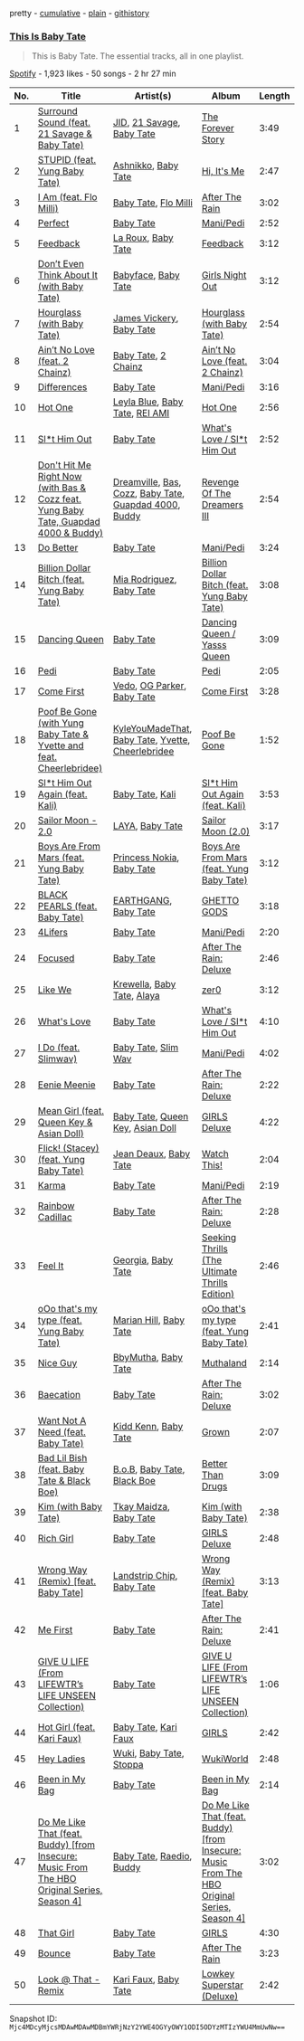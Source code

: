 pretty - [cumulative](/playlists/cumulative/37i9dQZF1DZ06evO2am4qZ.md) - [plain](/playlists/plain/37i9dQZF1DZ06evO2am4qZ) - [githistory](https://github.githistory.xyz/mackorone/spotify-playlist-archive/blob/main/playlists/plain/37i9dQZF1DZ06evO2am4qZ)

### [This Is Baby Tate](https://open.spotify.com/playlist/37i9dQZF1DZ06evO2am4qZ)

> This is Baby Tate\. The essential tracks, all in one playlist.

[Spotify](https://open.spotify.com/user/spotify) - 1,923 likes - 50 songs - 2 hr 27 min

| No. | Title | Artist(s) | Album | Length |
|---|---|---|---|---|
| 1 | [Surround Sound \(feat\. 21 Savage & Baby Tate\)](https://open.spotify.com/track/46b23Nj2UftnN8jSWz4VR5) | [JID](https://open.spotify.com/artist/6U3ybJ9UHNKEdsH7ktGBZ7), [21 Savage](https://open.spotify.com/artist/1URnnhqYAYcrqrcwql10ft), [Baby Tate](https://open.spotify.com/artist/3IJ21966TwNZI24MwZHMu4) | [The Forever Story](https://open.spotify.com/album/3QVjpIxcksDkJmOnvlOJjg) | 3:49 |
| 2 | [STUPID \(feat\. Yung Baby Tate\)](https://open.spotify.com/track/6qNB2ChCVPepl5ZjVJJTUW) | [Ashnikko](https://open.spotify.com/artist/3PyJHH2wyfQK3WZrk9rpmP), [Baby Tate](https://open.spotify.com/artist/3IJ21966TwNZI24MwZHMu4) | [Hi, It's Me](https://open.spotify.com/album/5eKuModdAdZRmc51241r4D) | 2:47 |
| 3 | [I Am \(feat\. Flo Milli\)](https://open.spotify.com/track/4E7ZbuJH3NddjnMWLstkRq) | [Baby Tate](https://open.spotify.com/artist/3IJ21966TwNZI24MwZHMu4), [Flo Milli](https://open.spotify.com/artist/08PvCOlef4xdOr20jFSTPd) | [After The Rain](https://open.spotify.com/album/0ne4ND8fxiwMDH8OK0sAn6) | 3:02 |
| 4 | [Perfect](https://open.spotify.com/track/44AlUStg32yZ3xwhhrUGxq) | [Baby Tate](https://open.spotify.com/artist/3IJ21966TwNZI24MwZHMu4) | [Mani/Pedi](https://open.spotify.com/album/1PggRLfABCLlNktVA64NDh) | 2:52 |
| 5 | [Feedback](https://open.spotify.com/track/0EJi5ppofhn5rmeRvoIA10) | [La Roux](https://open.spotify.com/artist/3K2zB87GZv1krx031en5VA), [Baby Tate](https://open.spotify.com/artist/3IJ21966TwNZI24MwZHMu4) | [Feedback](https://open.spotify.com/album/3avEg43Aiv7ASXT9S33Dxu) | 3:12 |
| 6 | [Don’t Even Think About It \(with Baby Tate\)](https://open.spotify.com/track/0RZJ2iTypYLPaN9bdQMuIK) | [Babyface](https://open.spotify.com/artist/3aVoqlJOYx31lH1gibGDt3), [Baby Tate](https://open.spotify.com/artist/3IJ21966TwNZI24MwZHMu4) | [Girls Night Out](https://open.spotify.com/album/20BluhELkpoDsYhUOpUMye) | 3:12 |
| 7 | [Hourglass \(with Baby Tate\)](https://open.spotify.com/track/58LdWh8ptJ4JBJ3SwBINjn) | [James Vickery](https://open.spotify.com/artist/68tR0TsEKX89ID4fyBMgch), [Baby Tate](https://open.spotify.com/artist/3IJ21966TwNZI24MwZHMu4) | [Hourglass \(with Baby Tate\)](https://open.spotify.com/album/3NEUcyZnBlfzt2kS4ib7wO) | 2:54 |
| 8 | [Ain’t No Love \(feat\. 2 Chainz\)](https://open.spotify.com/track/69TzD9PfuWekKoak6pAdcV) | [Baby Tate](https://open.spotify.com/artist/3IJ21966TwNZI24MwZHMu4), [2 Chainz](https://open.spotify.com/artist/17lzZA2AlOHwCwFALHttmp) | [Ain’t No Love \(feat\. 2 Chainz\)](https://open.spotify.com/album/4zVXUfWSP8ndHCQUW1a6HI) | 3:04 |
| 9 | [Differences](https://open.spotify.com/track/7fMwzEtUwvaV45uArYs2Uv) | [Baby Tate](https://open.spotify.com/artist/3IJ21966TwNZI24MwZHMu4) | [Mani/Pedi](https://open.spotify.com/album/1PggRLfABCLlNktVA64NDh) | 3:16 |
| 10 | [Hot One](https://open.spotify.com/track/7fKF8XH5PkhbRcYC6h3AEL) | [Leyla Blue](https://open.spotify.com/artist/6HpIVA13SPof8sYuXRUfxj), [Baby Tate](https://open.spotify.com/artist/3IJ21966TwNZI24MwZHMu4), [REI AMI](https://open.spotify.com/artist/6U1dV7aL68N7Gb0Naq34V5) | [Hot One](https://open.spotify.com/album/0eLCiZEois6hUbUao44vi9) | 2:56 |
| 11 | [Sl\*t Him Out](https://open.spotify.com/track/03AgMO71u7FXf2SV32oP76) | [Baby Tate](https://open.spotify.com/artist/3IJ21966TwNZI24MwZHMu4) | [What's Love / Sl\*t Him Out](https://open.spotify.com/album/1nJEmFZiNByDdugR0gOeb9) | 2:52 |
| 12 | [Don't Hit Me Right Now \(with Bas & Cozz feat\. Yung Baby Tate, Guapdad 4000 & Buddy\)](https://open.spotify.com/track/4ChD9wq9iakg5UdeSzmgPE) | [Dreamville](https://open.spotify.com/artist/1iNqsUDUraNWrj00bqssQG), [Bas](https://open.spotify.com/artist/70gP6Ry4Uo0Yx6uzPIdaiJ), [Cozz](https://open.spotify.com/artist/5oFkj1qSlyBUmV5d6Edgtq), [Baby Tate](https://open.spotify.com/artist/3IJ21966TwNZI24MwZHMu4), [Guapdad 4000](https://open.spotify.com/artist/0NcPKaSNIHAM2RfioH9vMT), [Buddy](https://open.spotify.com/artist/6PDLwWvgYNMfBRLqC1h5cJ) | [Revenge Of The Dreamers III](https://open.spotify.com/album/2n3quCZ0anEa46j2IveacI) | 2:54 |
| 13 | [Do Better](https://open.spotify.com/track/6W55PELuIrhPwFAr9T64Df) | [Baby Tate](https://open.spotify.com/artist/3IJ21966TwNZI24MwZHMu4) | [Mani/Pedi](https://open.spotify.com/album/1PggRLfABCLlNktVA64NDh) | 3:24 |
| 14 | [Billion Dollar Bitch \(feat\. Yung Baby Tate\)](https://open.spotify.com/track/2ERxhNVMT1Fd5fNyX6CIcW) | [Mia Rodriguez](https://open.spotify.com/artist/7Hsfh7YZzoyojYWQeMSHID), [Baby Tate](https://open.spotify.com/artist/3IJ21966TwNZI24MwZHMu4) | [Billion Dollar Bitch \(feat\. Yung Baby Tate\)](https://open.spotify.com/album/3fuXDz3sxWe8k9Ny9iqB0O) | 3:08 |
| 15 | [Dancing Queen](https://open.spotify.com/track/65HXJWOYBX2pFpdtusWRiV) | [Baby Tate](https://open.spotify.com/artist/3IJ21966TwNZI24MwZHMu4) | [Dancing Queen / Yasss Queen](https://open.spotify.com/album/47QCUgKloZqFa0ldcUZiff) | 3:09 |
| 16 | [Pedi](https://open.spotify.com/track/718LR2LTJEjk61pTBn2cOo) | [Baby Tate](https://open.spotify.com/artist/3IJ21966TwNZI24MwZHMu4) | [Pedi](https://open.spotify.com/album/0sy5zTEXULEyswNOxnAoLU) | 2:05 |
| 17 | [Come First](https://open.spotify.com/track/0j6q1acgHc1gNkTiepU5LV) | [Vedo](https://open.spotify.com/artist/3wVXTWabe3viT0jF7DfjOL), [OG Parker](https://open.spotify.com/artist/5hhgghBFkLDdMn93GW4x3I), [Baby Tate](https://open.spotify.com/artist/3IJ21966TwNZI24MwZHMu4) | [Come First](https://open.spotify.com/album/7LWDRZYElyvnUydfYQ8poL) | 3:28 |
| 18 | [Poof Be Gone \(with Yung Baby Tate & Yvette and feat\. Cheerlebridee\)](https://open.spotify.com/track/7ddJSaMdfeSeCwJzOYcE2W) | [KyleYouMadeThat](https://open.spotify.com/artist/7qlye19Yivz8Iog1ueVGzw), [Baby Tate](https://open.spotify.com/artist/3IJ21966TwNZI24MwZHMu4), [Yvette](https://open.spotify.com/artist/5rirYSrpdHexU3pcU1ANrV), [Cheerlebridee](https://open.spotify.com/artist/2I6BKeCoduZbfZJzpSNwUj) | [Poof Be Gone](https://open.spotify.com/album/1MxPUBtYCzZ3qSxF5XUf9P) | 1:52 |
| 19 | [Sl\*t Him Out Again \(feat\. Kali\)](https://open.spotify.com/track/1ZaZ2oU9mJXsLcyJCB1APa) | [Baby Tate](https://open.spotify.com/artist/3IJ21966TwNZI24MwZHMu4), [Kali](https://open.spotify.com/artist/1YRqgFNXqRyMDRr8ClS1NL) | [Sl\*t Him Out Again \(feat\. Kali\)](https://open.spotify.com/album/1fT4X8H2LDIslnWj8vNRxT) | 3:53 |
| 20 | [Sailor Moon \- 2.0](https://open.spotify.com/track/1A7HVN4G4guzWvk2InwDTA) | [LAYA](https://open.spotify.com/artist/7JNff2HS8nrk3x0VZ5pT2X), [Baby Tate](https://open.spotify.com/artist/3IJ21966TwNZI24MwZHMu4) | [Sailor Moon \(2.0\)](https://open.spotify.com/album/2LA9W3pM9YWTtfQjAScZnz) | 3:17 |
| 21 | [Boys Are From Mars \(feat\. Yung Baby Tate\)](https://open.spotify.com/track/45amNYT3mAxl8Hh9A7J56g) | [Princess Nokia](https://open.spotify.com/artist/6lay1nwbE6hTx1jivysUAL), [Baby Tate](https://open.spotify.com/artist/3IJ21966TwNZI24MwZHMu4) | [Boys Are From Mars \(feat\. Yung Baby Tate\)](https://open.spotify.com/album/3CZncRuiQ8RRLLDFgLdZ4Y) | 3:12 |
| 22 | [BLACK PEARLS \(feat\. Baby Tate\)](https://open.spotify.com/track/495HEwAyUnkb6ki1bD9dhS) | [EARTHGANG](https://open.spotify.com/artist/5MbNzCW3qokGyoo9giHA3V), [Baby Tate](https://open.spotify.com/artist/3IJ21966TwNZI24MwZHMu4) | [GHETTO GODS](https://open.spotify.com/album/2NwAbsKSl0jrpFw7nyeX8v) | 3:18 |
| 23 | [4Lifers](https://open.spotify.com/track/2UeLzlhYSfNUdHDqJTNoYV) | [Baby Tate](https://open.spotify.com/artist/3IJ21966TwNZI24MwZHMu4) | [Mani/Pedi](https://open.spotify.com/album/1PggRLfABCLlNktVA64NDh) | 2:20 |
| 24 | [Focused](https://open.spotify.com/track/0R86U2o1voaXPzvL5QrNWE) | [Baby Tate](https://open.spotify.com/artist/3IJ21966TwNZI24MwZHMu4) | [After The Rain: Deluxe](https://open.spotify.com/album/6GOBCr97vW3rl3Nea3H6Pe) | 2:46 |
| 25 | [Like We](https://open.spotify.com/track/0A2YRDNyOpVHJ9uBd83OCJ) | [Krewella](https://open.spotify.com/artist/0Cd6nHYwecCNM1sVEXKlYr), [Baby Tate](https://open.spotify.com/artist/3IJ21966TwNZI24MwZHMu4), [Alaya](https://open.spotify.com/artist/5MY5rCpGaLfcgRpocaw8EG) | [zer0](https://open.spotify.com/album/5orXIakLkSIQAi9XsHOWEb) | 3:12 |
| 26 | [What's Love](https://open.spotify.com/track/7mu9vxVH3VJVvSGepIay0q) | [Baby Tate](https://open.spotify.com/artist/3IJ21966TwNZI24MwZHMu4) | [What's Love / Sl\*t Him Out](https://open.spotify.com/album/1nJEmFZiNByDdugR0gOeb9) | 4:10 |
| 27 | [I Do \(feat\. Slimwav\)](https://open.spotify.com/track/7fP5XHTX3hbR3g7TY8WtcW) | [Baby Tate](https://open.spotify.com/artist/3IJ21966TwNZI24MwZHMu4), [Slim Wav](https://open.spotify.com/artist/4POukeJmTgfsZ8h0oCLZoB) | [Mani/Pedi](https://open.spotify.com/album/1PggRLfABCLlNktVA64NDh) | 4:02 |
| 28 | [Eenie Meenie](https://open.spotify.com/track/4SClznXpl6IEK4ese5MULZ) | [Baby Tate](https://open.spotify.com/artist/3IJ21966TwNZI24MwZHMu4) | [After The Rain: Deluxe](https://open.spotify.com/album/6GOBCr97vW3rl3Nea3H6Pe) | 2:22 |
| 29 | [Mean Girl \(feat\. Queen Key & Asian Doll\)](https://open.spotify.com/track/61HXix5FqC7fuqty8sQJ0r) | [Baby Tate](https://open.spotify.com/artist/3IJ21966TwNZI24MwZHMu4), [Queen Key](https://open.spotify.com/artist/3IhYHKVt0Q9vxCCwiCHahR), [Asian Doll](https://open.spotify.com/artist/4guK7U9J36z76E1tWecJ0J) | [GIRLS Deluxe](https://open.spotify.com/album/1Qj0GLSG3jwLnwDP36nDkZ) | 4:22 |
| 30 | [Flick! \(Stacey\) \(feat\. Yung Baby Tate\)](https://open.spotify.com/track/1I0etEWpAifqN3Ceq1ZMYt) | [Jean Deaux](https://open.spotify.com/artist/4JqpJeNOhP6bAkolNMLwFg), [Baby Tate](https://open.spotify.com/artist/3IJ21966TwNZI24MwZHMu4) | [Watch This!](https://open.spotify.com/album/4Vu0PtnR4eyViFmKZNpJqL) | 2:04 |
| 31 | [Karma](https://open.spotify.com/track/1H4XdPDGFxwCdhNrWwdLpT) | [Baby Tate](https://open.spotify.com/artist/3IJ21966TwNZI24MwZHMu4) | [Mani/Pedi](https://open.spotify.com/album/1PggRLfABCLlNktVA64NDh) | 2:19 |
| 32 | [Rainbow Cadillac](https://open.spotify.com/track/43JD7xFlgcCV2OVOVXMbKp) | [Baby Tate](https://open.spotify.com/artist/3IJ21966TwNZI24MwZHMu4) | [After The Rain: Deluxe](https://open.spotify.com/album/6GOBCr97vW3rl3Nea3H6Pe) | 2:28 |
| 33 | [Feel It](https://open.spotify.com/track/71PUYOHINr5A64QxBywwsp) | [Georgia](https://open.spotify.com/artist/06knYh538h5SI7OAEF8ek3), [Baby Tate](https://open.spotify.com/artist/3IJ21966TwNZI24MwZHMu4) | [Seeking Thrills \(The Ultimate Thrills Edition\)](https://open.spotify.com/album/59UBi9ajKLenloyKokbmmZ) | 2:46 |
| 34 | [oOo that's my type \(feat\. Yung Baby Tate\)](https://open.spotify.com/track/3hafGbhod5a1pRxeUrVD1O) | [Marian Hill](https://open.spotify.com/artist/1xHQO9GJIW9OXHxGBISYc5), [Baby Tate](https://open.spotify.com/artist/3IJ21966TwNZI24MwZHMu4) | [oOo that's my type \(feat\. Yung Baby Tate\)](https://open.spotify.com/album/12MXzGTIgDokAvCMR0qXHN) | 2:41 |
| 35 | [Nice Guy](https://open.spotify.com/track/5cThMoFV6XK0xCqEcNg6Jw) | [BbyMutha](https://open.spotify.com/artist/21C9Dbg9CD3Dv8NaD7iW8e), [Baby Tate](https://open.spotify.com/artist/3IJ21966TwNZI24MwZHMu4) | [Muthaland](https://open.spotify.com/album/6TXwuaX600F8N3s6Rpq04m) | 2:14 |
| 36 | [Baecation](https://open.spotify.com/track/34ukbJprybxATIMVL5ku4x) | [Baby Tate](https://open.spotify.com/artist/3IJ21966TwNZI24MwZHMu4) | [After The Rain: Deluxe](https://open.spotify.com/album/6GOBCr97vW3rl3Nea3H6Pe) | 3:02 |
| 37 | [Want Not A Need \(feat\. Baby Tate\)](https://open.spotify.com/track/71sEDegC32gkp1Y0vdrAf9) | [Kidd Kenn](https://open.spotify.com/artist/5dkb0qOeUicNVLZKRGG92m), [Baby Tate](https://open.spotify.com/artist/3IJ21966TwNZI24MwZHMu4) | [Grown](https://open.spotify.com/album/0qg7zJ3vm8Mv7xtrrYYhQV) | 2:07 |
| 38 | [Bad Lil Bish \(feat\. Baby Tate & Black Boe\)](https://open.spotify.com/track/6pZFQmfGK8NnU0xrvK42ng) | [B.o.B](https://open.spotify.com/artist/5ndkK3dpZLKtBklKjxNQwT), [Baby Tate](https://open.spotify.com/artist/3IJ21966TwNZI24MwZHMu4), [Black Boe](https://open.spotify.com/artist/0H6CjdCp9GMNoFgMVALJOk) | [Better Than Drugs](https://open.spotify.com/album/1Z7KnOiOsVLzW2qkgYatxY) | 3:09 |
| 39 | [Kim \(with Baby Tate\)](https://open.spotify.com/track/7ctUZZrE8nIerrGeC52Vkt) | [Tkay Maidza](https://open.spotify.com/artist/1kMPdZQVdUhMDKDWOJM5iK), [Baby Tate](https://open.spotify.com/artist/3IJ21966TwNZI24MwZHMu4) | [Kim \(with Baby Tate\)](https://open.spotify.com/album/7y4zc23S1ar6YUNEn56iOk) | 2:38 |
| 40 | [Rich Girl](https://open.spotify.com/track/6OKo3DVbM2tjl3sS83sTfi) | [Baby Tate](https://open.spotify.com/artist/3IJ21966TwNZI24MwZHMu4) | [GIRLS Deluxe](https://open.spotify.com/album/1Qj0GLSG3jwLnwDP36nDkZ) | 2:48 |
| 41 | [Wrong Way \(Remix\) \[feat\. Baby Tate\]](https://open.spotify.com/track/3pc2kn6ni9AsB7ZfoKUvHH) | [Landstrip Chip](https://open.spotify.com/artist/30bCJGAVNB4s6UkQy8a87a), [Baby Tate](https://open.spotify.com/artist/3IJ21966TwNZI24MwZHMu4) | [Wrong Way \(Remix\) \[feat\. Baby Tate\]](https://open.spotify.com/album/182Nr8zqQ7AwtSDt24lhAu) | 3:13 |
| 42 | [Me First](https://open.spotify.com/track/0LhgsQDr1TtG4e21NVn7tS) | [Baby Tate](https://open.spotify.com/artist/3IJ21966TwNZI24MwZHMu4) | [After The Rain: Deluxe](https://open.spotify.com/album/6GOBCr97vW3rl3Nea3H6Pe) | 2:41 |
| 43 | [GIVE U LIFE \(From LIFEWTR’s LIFE UNSEEN Collection\)](https://open.spotify.com/track/7JCwTLIjLGpOT8QuQI1NkR) | [Baby Tate](https://open.spotify.com/artist/3IJ21966TwNZI24MwZHMu4) | [GIVE U LIFE \(From LIFEWTR’s LIFE UNSEEN Collection\)](https://open.spotify.com/album/4XG9ENFZoKawzarcGx6CWK) | 1:06 |
| 44 | [Hot Girl \(feat\. Kari Faux\)](https://open.spotify.com/track/1p2ZhlXPJ1CdEKEcl4naXs) | [Baby Tate](https://open.spotify.com/artist/3IJ21966TwNZI24MwZHMu4), [Kari Faux](https://open.spotify.com/artist/4c2ighP1wj8E5dVGJDCOiB) | [GIRLS](https://open.spotify.com/album/3KExRXeulCEJWUYr6IP2lk) | 2:42 |
| 45 | [Hey Ladies](https://open.spotify.com/track/5CxEjGBDDT1Bf2ifds33Op) | [Wuki](https://open.spotify.com/artist/6Se1y4vDcu9fVHLqdj1N3q), [Baby Tate](https://open.spotify.com/artist/3IJ21966TwNZI24MwZHMu4), [Stoppa](https://open.spotify.com/artist/0XM0fHfVDa2UgDJOrE1woZ) | [WukiWorld](https://open.spotify.com/album/2Wa2Q6AhkbVvlpu1Wuz8Ir) | 2:48 |
| 46 | [Been in My Bag](https://open.spotify.com/track/52S4G8jg4gtQQqImKb7iMC) | [Baby Tate](https://open.spotify.com/artist/3IJ21966TwNZI24MwZHMu4) | [Been in My Bag](https://open.spotify.com/album/5qthQyrJwdXFXsTkjWwXCO) | 2:14 |
| 47 | [Do Me Like That \(feat\. Buddy\) \[from Insecure: Music From The HBO Original Series, Season 4\]](https://open.spotify.com/track/3SbeHIDfwxUYdDFfjg8wmY) | [Baby Tate](https://open.spotify.com/artist/3IJ21966TwNZI24MwZHMu4), [Raedio](https://open.spotify.com/artist/0txgDz2yNToARuN2vD7SWD), [Buddy](https://open.spotify.com/artist/6PDLwWvgYNMfBRLqC1h5cJ) | [Do Me Like That \(feat\. Buddy\) \[from Insecure: Music From The HBO Original Series, Season 4\]](https://open.spotify.com/album/6PVHwuJPqw70S9a0BHPEEd) | 3:02 |
| 48 | [That Girl](https://open.spotify.com/track/1eGW9NUzLN1roVpWWyjVI8) | [Baby Tate](https://open.spotify.com/artist/3IJ21966TwNZI24MwZHMu4) | [GIRLS](https://open.spotify.com/album/3KExRXeulCEJWUYr6IP2lk) | 4:30 |
| 49 | [Bounce](https://open.spotify.com/track/03hWQjCTwyOSv2D7E4gK95) | [Baby Tate](https://open.spotify.com/artist/3IJ21966TwNZI24MwZHMu4) | [After The Rain](https://open.spotify.com/album/0ne4ND8fxiwMDH8OK0sAn6) | 3:23 |
| 50 | [Look @ That \- Remix](https://open.spotify.com/track/6DsuRfvs19wzZ5Vp26mus1) | [Kari Faux](https://open.spotify.com/artist/4c2ighP1wj8E5dVGJDCOiB), [Baby Tate](https://open.spotify.com/artist/3IJ21966TwNZI24MwZHMu4) | [Lowkey Superstar \(Deluxe\)](https://open.spotify.com/album/3UGsdfFc2kZBLZhu3YbkF3) | 2:42 |

Snapshot ID: `Mjc4MDcyMjcsMDAwMDAwMDBmYWRjNzY2YWE4OGYyOWY1ODI5ODYzMTIzYWU4MmUwNw==`
